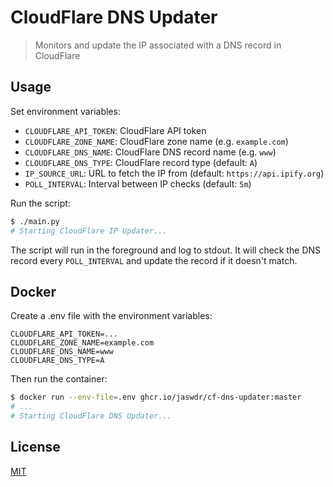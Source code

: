 # CloudFlare DNS Updater

> Monitors and update the IP associated with a DNS record in CloudFlare

## Usage

Set environment variables:

- `CLOUDFLARE_API_TOKEN`: CloudFlare API token
- `CLOUDFLARE_ZONE_NAME`: CloudFlare zone name (e.g. `example.com`)
- `CLOUDFLARE_DNS_NAME`: CloudFlare DNS record name (e.g. `www`)
- `CLOUDFLARE_DNS_TYPE`: CloudFlare record type (default: `A`)
- `IP_SOURCE_URL`: URL to fetch the IP from (default: `https://api.ipify.org`)
- `POLL_INTERVAL`: Interval between IP checks (default: `5m`)

Run the script:

```sh
$ ./main.py
# Starting CloudFlare IP Updater...
```

The script will run in the foreground and log to stdout. It will check the DNS record every `POLL_INTERVAL` and update the record if it doesn't match.

## Docker

Create a .env file with the environment variables:

```text
CLOUDFLARE_API_TOKEN=...
CLOUDFLARE_ZONE_NAME=example.com
CLOUDFLARE_DNS_NAME=www
CLOUDFLARE_DNS_TYPE=A
```

Then run the container:

```sh
$ docker run --env-file=.env ghcr.io/jaswdr/cf-dns-updater:master
# ...
# Starting CloudFlare DNS Updater...
```

## License

[MIT](LICENSE)
